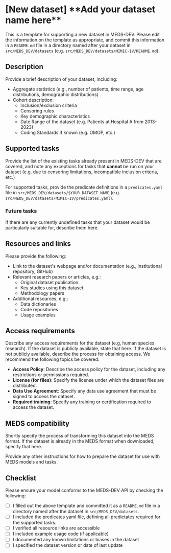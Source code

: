 # \[New dataset\] \*\*Add your dataset name here\*\*

This is a template for supporting a new dataset in MEDS-DEV. Please edit the information on the template as appropriate, and commit this information in a `README.md` file in a directory named after your dataset in `src/MEDS_DEV/datasets` (e.g. `src/MEDS_DEV/datasets/MIMIC-IV/README.md`).

## Description

Provide a brief description of your dataset, including:

- Aggregate statistics (e.g., number of patients, time range, age distributions, demographic distributions)
- Cohort description:
    - Inclusion/exclusion criteria
    - Censoring rules
    - Key demographic characteristics
    - Date Range of the dataset (e.g. Patients at Hospital A from 2013-2023)
    - Coding Standards if known (e.g. OMOP, etc.)

## Supported tasks

Provide the list of the existing tasks already present in MEDS-DEV that are covered, and note any exceptions for tasks that **cannot** be run on your dataset (e.g. due to censoring limitations, incompatible inclusion criteria, etc.)

For supported tasks, provide the predicate definitions in a `predicates.yaml` file in `src/MEDS_DEV/datasets/$YOUR_DATASET_NAME` (e.g. `src/MEDS_DEV/datasets/MIMIC-IV/predicates.yaml`).

### Future tasks

If there are any currently undefined tasks that your dataset would be particularly suitable for, describe them here.

## Resources and links

Please provide the following:

- Link to the dataset's webpage and/or documentation (e.g., institutional repository, GitHub)
- Relevant research papers or articles, e.g.:
    - Original dataset publication
    - Key studies using this dataset
    - Methodology papers
- Additional resources, e.g.:
    - Data dictionaries
    - Code repositories
    - Usage examples

## Access requirements

Describe any access requirements for the dataset (e.g, human species research). If the dataset is publicly available, state that here. If the dataset is not publicly available, describe the process for obtaining access. We recommend the following topics be covered:

- **Access Policy**: Describe the access policy for the dataset, including any restrictions or permissions required.
- **License (for files)**: Specify the license under which the dataset files are distributed.
- **Data Use Agreement**: Specify any data use agreement that must be signed to access the dataset.
- **Required training**: Specify any training or certification required to access the dataset.

## MEDS compatibility

Shortly specify the process of transforming this dataset into the MEDS format. If the dataset is already in the MEDS format when downloaded, specify that here.

Provide any other instructions for how to prepare the dataset for use with MEDS models and tasks.

## Checklist

Please ensure your model conforms to the MEDS-DEV API by checking the following:

- [ ] I filled out the above template and committed it as a `README.md` file in a directory named after the dataset in `src/MEDS_DEV/datasets`.
- [ ] I included the predicates yaml file, defining all predictates required for the supported tasks.
- [ ] I verified all resource links are accessible
- [ ] I included example usage code (if applicable)
- [ ] I documented any known limitations or biases in the dataset
- [ ] I specified the dataset version or date of last update

